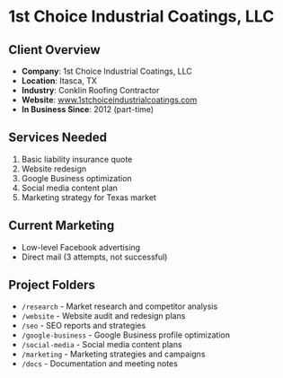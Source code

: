 # 1st Choice Industrial Coatings, LLC

## Client Overview
- **Company**: 1st Choice Industrial Coatings, LLC
- **Location**: Itasca, TX
- **Industry**: Conklin Roofing Contractor
- **Website**: www.1stchoiceindustrialcoatings.com
- **In Business Since**: 2012 (part-time)

## Services Needed
1. Basic liability insurance quote
2. Website redesign
3. Google Business optimization
4. Social media content plan
5. Marketing strategy for Texas market

## Current Marketing
- Low-level Facebook advertising
- Direct mail (3 attempts, not successful)

## Project Folders
- `/research` - Market research and competitor analysis
- `/website` - Website audit and redesign plans
- `/seo` - SEO reports and strategies
- `/google-business` - Google Business profile optimization
- `/social-media` - Social media content plans
- `/marketing` - Marketing strategies and campaigns
- `/docs` - Documentation and meeting notes